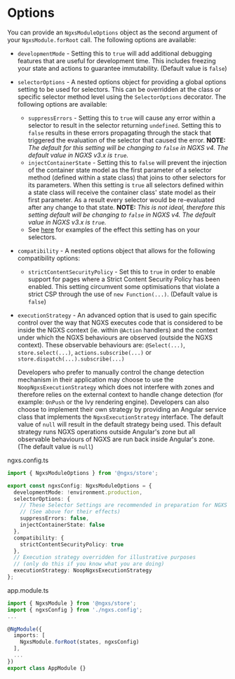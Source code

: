 # Options

You can provide an `NgxsModuleOptions` object as the second argument of your `NgxsModule.forRoot` call. The following options are available:

* `developmentMode` - Setting this to `true` will add additional debugging features that are useful for development time. This includes freezing your state and actions to guarantee immutability. \(Default value is `false`\)
* `selectorOptions` - A nested options object for providing a global options setting to be used for selectors. This can be overridden at the class or specific selector method level using the `SelectorOptions` decorator. The following options are available:
  * `suppressErrors` - Setting this to `true` will cause any error within a selector to result in the selector returning `undefined`. Setting this to `false` results in these errors propagating through the stack that triggered the evaluation of the selector that caused the error. **NOTE:** _The default for this setting will be changing to `false` in NGXS v4. The default value in NGXS v3.x is `true`._
  * `injectContainerState` - Setting this to `false` will prevent the injection of the container state model as the first parameter of a selector method \(defined within a state class\) that joins to other selectors for its parameters. When this setting is `true` all selectors defined within a state class will receive the container class' state model as their first parameter. As a result every selector would be re-evaluated after any change to that state. **NOTE:** _This is not ideal, therefore this setting default will be changing to `false` in NGXS v4. The default value in NGXS v3.x is `true`._
  * See [here](../gai-nian/select.md#joining-selectors) for examples of the effect this setting has on your selectors.
* `compatibility` - A nested options object that allows for the following compatibility options:
  * `strictContentSecurityPolicy` - Set this to `true` in order to enable support for pages where a Strict Content Security Policy has been enabled. This setting circumvent some optimisations that violate a strict CSP through the use of `new Function(...)`. \(Default value is `false`\)
* `executionStrategy` - An advanced option that is used to gain specific control over the way that NGXS executes code that is considered to be inside the NGXS context \(ie. within `@Action` handlers\) and the context under which the NGXS behaviours are observed \(outside the NGXS context\). These observable behaviours are: `@Select(...)`, `store.select(...)`, `actions.subscribe(...)` or `store.dispatch(...).subscribe(...)`

  Developers who prefer to manually control the change detection mechanism in their application may choose to use the `NoopNgxsExecutionStrategy` which does not interfere with zones and therefore relies on the external context to handle change detection \(for example: `OnPush` or the Ivy rendering engine\). Developers can also choose to implement their own strategy by providing an Angular service class that implements the `NgxsExecutionStrategy` interface. The default value of `null` will result in the default strategy being used. This default strategy runs NGXS operations outside Angular's zone but all observable behaviours of NGXS are run back inside Angular's zone. \(The default value is `null`\)

ngxs.config.ts

```typescript
import { NgxsModuleOptions } from '@ngxs/store';

export const ngxsConfig: NgxsModuleOptions = {
  developmentMode: !environment.production,
  selectorOptions: {
    // These Selector Settings are recommended in preparation for NGXS v4
    // (See above for their effects)
    suppressErrors: false,
    injectContainerState: false
  },
  compatibility: {
    strictContentSecurityPolicy: true
  },
  // Execution strategy overridden for illustrative purposes
  // (only do this if you know what you are doing)
  executionStrategy: NoopNgxsExecutionStrategy
};
```

app.module.ts

```typescript
import { NgxsModule } from '@ngxs/store';
import { ngxsConfig } from './ngxs.config';
...

@NgModule({
  imports: [
    NgxsModule.forRoot(states, ngxsConfig)
  ],
  ...
})
export class AppModule {}
```

